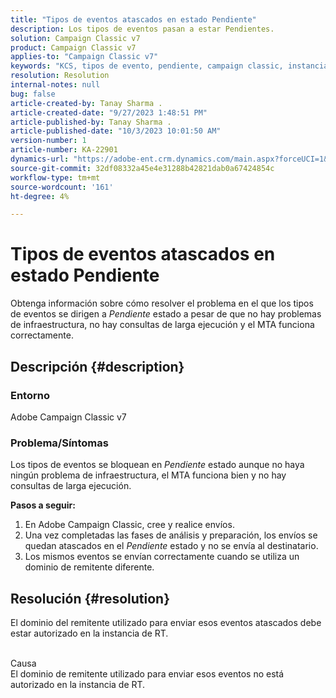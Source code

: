 ```yaml
---
title: "Tipos de eventos atascados en estado Pendiente"
description: Los tipos de eventos pasan a estar Pendientes.
solution: Campaign Classic v7
product: Campaign Classic v7
applies-to: "Campaign Classic v7"
keywords: "KCS, tipos de evento, pendiente, campaign classic, instancia de RT, atascado, estado"
resolution: Resolution
internal-notes: null
bug: false
article-created-by: Tanay Sharma .
article-created-date: "9/27/2023 1:48:51 PM"
article-published-by: Tanay Sharma .
article-published-date: "10/3/2023 10:01:50 AM"
version-number: 1
article-number: KA-22901
dynamics-url: "https://adobe-ent.crm.dynamics.com/main.aspx?forceUCI=1&pagetype=entityrecord&etn=knowledgearticle&id=b344ce94-3c5d-ee11-be6f-6045bd006295"
source-git-commit: 32df08332a45e4e31288b42821dab0a67424854c
workflow-type: tm+mt
source-wordcount: '161'
ht-degree: 4%

---
```


# Tipos de eventos atascados en estado Pendiente


Obtenga información sobre cómo resolver el problema en el que los tipos de eventos se dirigen a *Pendiente* estado a pesar de que no hay problemas de infraestructura, no hay consultas de larga ejecución y el MTA funciona correctamente.

## Descripción {#description}


### Entorno

Adobe Campaign Classic v7



### Problema/Síntomas

Los tipos de eventos se bloquean en *Pendiente* estado aunque no haya ningún problema de infraestructura, el MTA funciona bien y no hay consultas de larga ejecución.

<b>Pasos a seguir:</b>

1. En Adobe Campaign Classic, cree y realice envíos.
2. Una vez completadas las fases de análisis y preparación, los envíos se quedan atascados en el *Pendiente* estado y no se envía al destinatario.
3. Los mismos eventos se envían correctamente cuando se utiliza un dominio de remitente diferente.



## Resolución {#resolution}


El dominio del remitente utilizado para enviar esos eventos atascados debe estar autorizado en la instancia de RT.


<br>Causa<br>
El dominio de remitente utilizado para enviar esos eventos no está autorizado en la instancia de RT.
